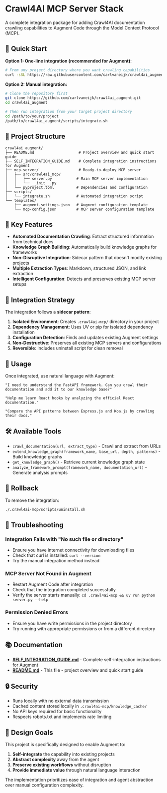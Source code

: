 # Crawl4AI MCP Server Stack

A complete integration package for adding Crawl4AI documentation crawling capabilities to Augment Code through the Model Context Protocol (MCP).

## 🚀 Quick Start

**Option 1: One-line integration (recommended for Augment):**

```bash
# From any project directory where you want crawling capabilities
curl -sSL https://raw.githubusercontent.com/carlvaneijk/crawl4ai_augment/main/scripts/integrate.sh | bash
```

**Option 2: Manual integration:**

```bash
# Clone the repository first
git clone https://github.com/carlvaneijk/crawl4ai_augment.git
cd crawl4ai_augment

# Then run integration from your target project directory
cd /path/to/your/project
/path/to/crawl4ai_augment/scripts/integrate.sh
```

## 📁 Project Structure

```
crawl4ai_augment/
├── README.md                    # Project overview and quick start guide
├── SELF_INTEGRATION_GUIDE.md    # Complete integration instructions for Augment
├── mcp-server/                  # Ready-to-deploy MCP server
│   ├── src/crawl4ai_mcp/
│   │   ├── server.py           # Main MCP server implementation
│   │   └── __init__.py
│   └── pyproject.toml          # Dependencies and configuration
├── scripts/
│   └── integrate.sh            # Automated integration script
└── templates/
    ├── augment-settings.json   # Augment configuration template
    └── mcp-config.json         # MCP server configuration template
```

## 🎯 Key Features

- **Automated Documentation Crawling**: Extract structured information from technical docs
- **Knowledge Graph Building**: Automatically build knowledge graphs for frameworks
- **Non-Disruptive Integration**: Sidecar pattern that doesn't modify existing projects
- **Multiple Extraction Types**: Markdown, structured JSON, and link extraction
- **Intelligent Configuration**: Detects and preserves existing MCP server setups

## 🔧 Integration Strategy

The integration follows a **sidecar pattern**:

1. **Isolated Environment**: Creates `.crawl4ai-mcp/` directory in your project
2. **Dependency Management**: Uses UV or pip for isolated dependency installation
3. **Configuration Detection**: Finds and updates existing Augment settings
4. **Non-Destructive**: Preserves all existing MCP servers and configurations
5. **Reversible**: Includes uninstall script for clean removal

## 📖 Usage

Once integrated, use natural language with Augment:

```
"I need to understand the FastAPI framework. Can you crawl their documentation and add it to our knowledge base?"

"Help me learn React hooks by analyzing the official React documentation."

"Compare the API patterns between Express.js and Koa.js by crawling their docs."
```

## 🛠️ Available Tools

- `crawl_documentation(url, extract_type)` - Crawl and extract from URLs
- `extend_knowledge_graph(framework_name, base_url, depth, patterns)` - Build knowledge graphs
- `get_knowledge_graph()` - Retrieve current knowledge graph state
- `analyze_framework_prompt(framework_name, documentation_url)` - Generate analysis prompts

## 🔄 Rollback

To remove the integration:

```bash
./.crawl4ai-mcp/scripts/uninstall.sh
```

## 🔧 Troubleshooting

### Integration Fails with "No such file or directory"
- Ensure you have internet connectivity for downloading files
- Check that curl is installed: `curl --version`
- Try the manual integration method instead

### MCP Server Not Found in Augment
- Restart Augment Code after integration
- Check that the integration completed successfully
- Verify the server starts manually: `cd .crawl4ai-mcp && uv run python server.py --help`

### Permission Denied Errors
- Ensure you have write permissions in the project directory
- Try running with appropriate permissions or from a different directory

## 📚 Documentation

- **[SELF_INTEGRATION_GUIDE.md](SELF_INTEGRATION_GUIDE.md)** - Complete self-integration instructions for Augment
- **[README.md](README.md)** - This file - project overview and quick start guide

## 🔒 Security

- Runs locally with no external data transmission
- Cached content stored locally in `.crawl4ai-mcp/knowledge_cache/`
- No API keys required for basic functionality
- Respects robots.txt and implements rate limiting

## 🎯 Design Goals

This project is specifically designed to enable Augment to:

1. **Self-integrate** the capability into existing projects
2. **Abstract complexity** away from the agent
3. **Preserve existing workflows** without disruption
4. **Provide immediate value** through natural language interaction

The implementation prioritizes ease of integration and agent abstraction over manual configuration complexity.
